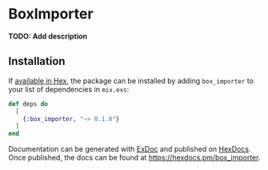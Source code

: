 # BoxImporter

**TODO: Add description**

## Installation

If [available in Hex](https://hex.pm/docs/publish), the package can be installed
by adding `box_importer` to your list of dependencies in `mix.exs`:

```elixir
def deps do
  [
    {:box_importer, "~> 0.1.0"}
  ]
end
```

Documentation can be generated with [ExDoc](https://github.com/elixir-lang/ex_doc)
and published on [HexDocs](https://hexdocs.pm). Once published, the docs can
be found at <https://hexdocs.pm/box_importer>.

